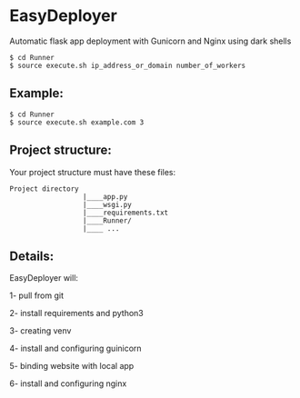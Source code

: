 # EasyDeployer
Automatic flask app deployment with Gunicorn and Nginx using dark shells


```
$ cd Runner
$ source execute.sh ip_address_or_domain number_of_workers
```


## Example:

```
$ cd Runner
$ source execute.sh example.com 3

```

## Project structure:

Your project structure must have these files:

```
Project directory
                  |____app.py
                  |____wsgi.py
                  |____requirements.txt
                  |____Runner/
                  |____ ...

```

## Details:
EasyDeployer will:

1- pull from git

2- install requirements and python3

3- creating venv

4- install and configuring guinicorn

5- binding website with local app

6- install and configuring nginx

